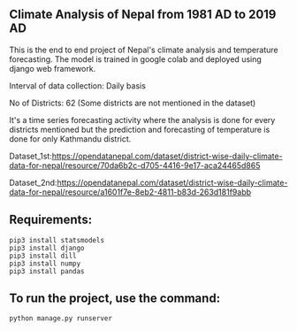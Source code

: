 Climate Analysis of Nepal from 1981 AD to 2019 AD
---------------------------------------------------------------------------------

This is the end to end project of Nepal's climate analysis and temperature forecasting. The model is trained in google colab and deployed using django web framework.

Interval of data collection: Daily basis

No of Districts: 62 (Some districts are not mentioned in the dataset)

It's a time series forecasting activity where the analysis is done for every districts mentioned but the prediction and forecasting of temperature is done for only Kathmandu district.

Dataset_1st:https://opendatanepal.com/dataset/district-wise-daily-climate-data-for-nepal/resource/70da6b2c-d705-4416-9e17-aca24465d865

Dataset_2nd:https://opendatanepal.com/dataset/district-wise-daily-climate-data-for-nepal/resource/a1601f7e-8eb2-4811-b83d-263d181f9abb

Requirements:
-------------
    pip3 install statsmodels
    pip3 install django
    pip3 install dill
    pip3 install numpy
    pip3 install pandas

To run the project, use the command:
------------------------------------

    python manage.py runserver
    
